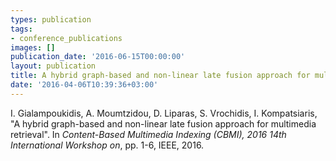 ```yaml
---
types: publication
tags:
- conference_publications
images: []
publication_date: '2016-06-15T00:00:00'
layout: publication
title: A hybrid graph-based and non-linear late fusion approach for multimedia retrieval
date: '2016-04-06T10:39:36+03:00'
---
```

<p>I. Gialampoukidis, A. Moumtzidou, D. Liparas, S. Vrochidis, I. Kompatsiaris, "A hybrid graph-based and non-linear late fusion approach for multimedia retrieval". In <em>Content-Based Multimedia Indexing (CBMI), 2016 14th International Workshop on</em>, pp. 1-6, IEEE, 2016.</p>
